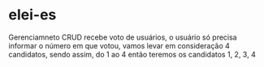 # elei-es
 Gerenciamneto CRUD recebe voto de usuários, o usuário só precisa informar o número em que votou, vamos levar em consideração 4 candidatos, sendo assim, do 1 ao 4 então teremos os candidatos 1, 2, 3, 4
